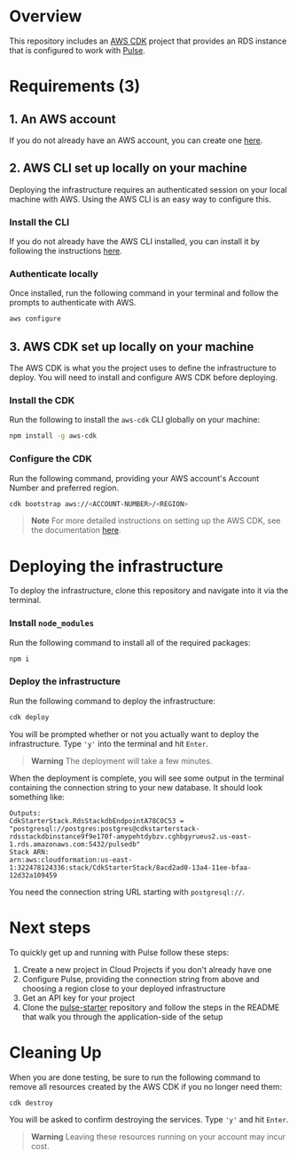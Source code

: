 # Overview
This repository includes an [AWS CDK](https://aws.amazon.com/cdk/) project that provides an RDS instance that is configured to work with [Pulse](https://www.prisma.io/data-platform/pulse).

# Requirements (3)

## 1. An AWS account
If you do not already have an AWS account, you can create one [here](https://portal.aws.amazon.com/billing/signup#/start/email).

## 2. AWS CLI set up locally on your machine
Deploying the infrastructure requires an authenticated session on your local machine with AWS. Using the AWS CLI is an easy way to configure this.

### Install the CLI
If you do not already have the AWS CLI installed, you can install it by following the instructions [here](https://awscli.amazonaws.com/AWSCLIV2.pkg).

### Authenticate locally
Once installed, run the following command in your terminal and follow the prompts to authenticate with AWS.
```sh
aws configure
```

## 3. AWS CDK set up locally on your machine
The AWS CDK is what you the project uses to define the infrastructure to deploy. You will need to install and configure AWS CDK before deploying.

### Install the CDK
Run the following to install the `aws-cdk` CLI globally on your machine:

```sh
npm install -g aws-cdk
```

### Configure the CDK

Run the following command, providing your AWS account's Account Number and preferred region.

```sh
cdk bootstrap aws://<ACCOUNT-NUMBER>/<REGION>
```

> **Note**
> For more detailed instructions on setting up the AWS CDK, see the documentation [here](https://docs.aws.amazon.com/cdk/v2/guide/getting_started.html#getting_started_install).
> 
# Deploying the infrastructure

To deploy the infrastructure, clone this repository and navigate into it via the terminal.

### Install `node_modules`
Run the following command to install all of the required packages:

```sh
npm i
```

### Deploy the infrastructure
Run the following command to deploy the infrastructure:
```sh
cdk deploy
```

You will be prompted whether or not you actually want to deploy the infrastructure. Type `'y'` into the terminal and hit `Enter`.

> **Warning**
> The deployment will take a few minutes.

When the deployment is complete, you will see some output in the terminal containing the connection string to your new database. It should look something like:

```
Outputs:
CdkStarterStack.RdsStackdbEndpointA78C0C53 = "postgresql://postgres:postgres@cdkstarterstack-rdsstackdbinstance9f9e170f-amypehtdybzv.cghbgyrueus2.us-east-1.rds.amazonaws.com:5432/pulsedb"
Stack ARN:
arn:aws:cloudformation:us-east-1:322478124336:stack/CdkStarterStack/8acd2ad0-13a4-11ee-bfaa-12d32a109459
```

You need the connection string URL starting with `postgresql://`.

# Next steps
To quickly get up and running with Pulse follow these steps:
1. Create a new project in Cloud Projects if you don't already have one
2. Configure Pulse, providing the connection string from above and choosing a region close to your deployed infrastructure
3. Get an API key for your project
4. Clone the [pulse-starter](https://github.com/prisma/pulse-starter) repository and follow the steps in the README that walk you through the application-side of the setup

# Cleaning Up
When you are done testing, be sure to run the following command to remove all resources created by the AWS CDK if you no longer need them:

```sh
cdk destroy
```

You will be asked to confirm destroying the services. Type `'y'` and hit `Enter`. 

> **Warning**
> Leaving these resources running on your account may incur cost.
